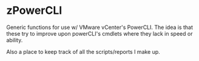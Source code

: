 zPowerCLI
=========

Generic functions for use w/ VMware vCenter's PowerCLI.  The idea is that these try to improve upon powerCLI's cmdlets where they lack in speed or ability.

Also a place to keep track of all the scripts/reports I make up.
